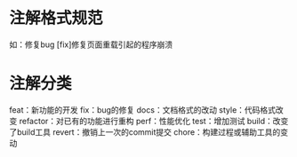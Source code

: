 
# 注解格式规范
如：修复bug
[fix]修复页面重载引起的程序崩溃

# 注解分类
feat：新功能的开发
fix：bug的修复
docs：文档格式的改动
style：代码格式改变
refactor：对已有的功能进行重构
perf：性能优化
test：增加测试
build：改变了build工具
revert：撤销上一次的commit提交
chore：构建过程或辅助工具的变动